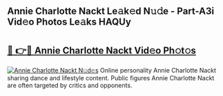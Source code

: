 ## Annie Charlotte Nackt Le𝚊k𝚎d N𝚞𝚍e - Part-A3i Vid𝚎o Photos Le𝚊ks HAQUy

# <h2><a href="http://fb51ire.evod.top/?m=Annie+Charlotte+Nackt">🔗 👉🔴 Annie Charlotte Nackt Vid𝚎o Ph𝚘t𝚘s</a></h2>

[![Annie Charlotte Nackt N𝚞d𝚎s](https://i.imgur.com/8V9OHl7.gif)](http://fb51ire.evod.top/?m=Annie+Charlotte+Nackt)
Online personality Annie Charlotte Nackt sharing dance and lifestyle content. Public figures Annie Charlotte Nackt are often targeted by critics and opponents. 
